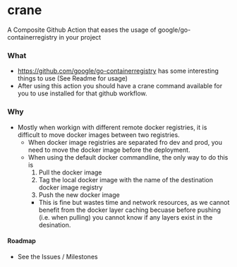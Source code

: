 # crane
A Composite Github Action that eases the usage of google/go-containerregistry in your project

### What
- https://github.com/google/go-containerregistry has some interesting things to use (See Readme for usage)
- After using this action you should have a crane command available for you to use installed for that github workflow.
    

### Why
- Mostly when workign with different remote docker registries, it is difficult to move docker images between two registries.
    - When docker image registries are separated fro dev and prod, you need to move the docker image before the deployment.
    - When using the default docker commandline, the only way to do this is
        1. Pull the docker image
        1. Tag the local docker image with the name of the destination docker image registry
        1. Push the new docker image
        - This is fine but wastes time and network resources, as we cannot benefit from the docker layer caching becuase before pushing (i.e. when pulling) you cannot know if any layers exist in the desination.

#### Roadmap
* See the Issues / Milestones